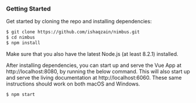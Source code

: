 ### Getting Started

Get started by cloning the repo and installing dependencies:

```sh
$ git clone https://github.com/ishaqzain/nimbus.git
$ cd nimbus
$ npm install
```

Make sure that you also have the latest Node.js (at least 8.2.1) installed.

After installing dependencies, you can start up and serve the Vue App at http://localhost:8080, by running the below command. This will also start up and serve the living documentation at http://localhost:6060. These same instructions should work on both macOS and Windows.

```sh
$ npm start
```
